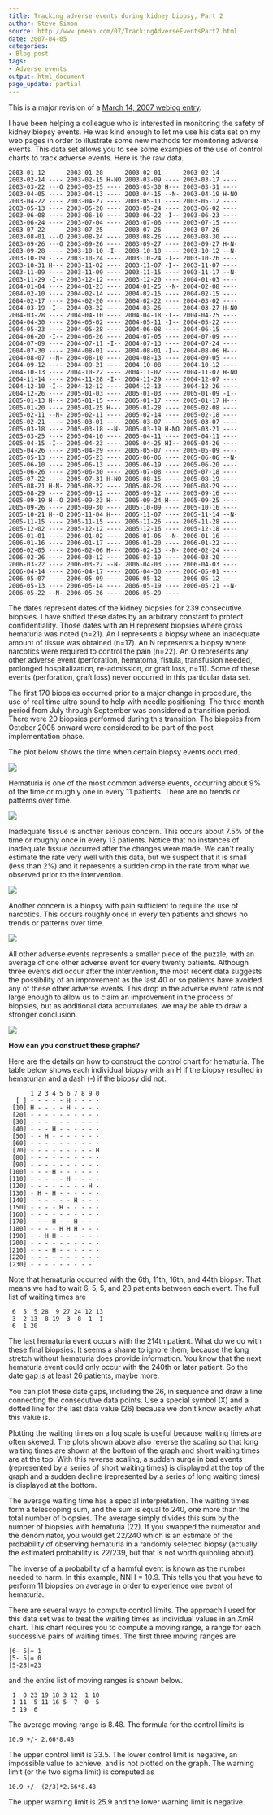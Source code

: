```yaml
---
title: Tracking adverse events during kidney biopsy, Part 2
author: Steve Simon
source: http://www.pmean.com/07/TrackingAdverseEventsPart2.html
date: 2007-04-05
categories:
- Blog post
tags:
- Adverse events
output: html_document
page_update: partial
---
```

This is a major revision of a [March 14, 2007 weblog entry](TrackingAdverseEvents.html).

I have been helping a colleague who is interested in monitoring the safety of kidney biopsy events. He was kind enough to let me use his data set on my web pages in order to illustrate some new methods for monitoring adverse events. This data set allows you to see some examples of the use of control charts to track adverse events. Here is the raw data.

```{}
2003-01-12 ---- 2003-01-28 ---- 2003-02-01 ---- 2003-02-14 ----
2003-02-14 ---- 2003-02-15 H-NO 2003-03-09 ---- 2003-03-17 ----
2003-03-22 ---O 2003-03-25 ---- 2003-03-30 H--- 2003-03-31 ----
2003-04-05 ---- 2003-04-13 ---- 2003-04-15 --N- 2003-04-19 H-NO
2003-04-22 ---- 2003-04-27 ---- 2003-05-11 ---- 2003-05-12 ----
2003-05-13 ---- 2003-05-20 ---- 2003-05-24 ---- 2003-06-02 ----
2003-06-08 ---- 2003-06-10 ---- 2003-06-22 -I-- 2003-06-23 ----
2003-06-24 ---- 2003-07-04 ---- 2003-07-06 ---- 2003-07-15 ---- 
2003-07-22 ---- 2003-07-25 ---- 2003-07-26 ---- 2003-07-26 ----  
2003-08-01 ---O 2003-08-24 ---- 2003-08-26 ---- 2003-08-30 ----  
2003-09-26 ---O 2003-09-26 ---- 2003-09-27 ---- 2003-09-27 H-N-  
2003-09-28 ---- 2003-10-10 -I-- 2003-10-10 ---- 2003-10-12 --N- 
2003-10-19 -I-- 2003-10-24 ---- 2003-10-24 -I-- 2003-10-26 ---- 
2003-10-31 H--- 2003-11-02 ---- 2003-11-07 -I-- 2003-11-07 ---- 
2003-11-09 ---- 2003-11-09 ---- 2003-11-15 ---- 2003-11-17 --N-  
2003-11-29 -I-- 2003-12-12 ---- 2003-12-20 ---- 2004-01-03 ----
2004-01-04 ---- 2004-01-23 ---- 2004-01-25 --N- 2004-02-08 ----
2004-02-10 ---- 2004-02-14 ---- 2004-02-15 ---- 2004-02-15 ---- 
2004-02-17 ---- 2004-02-20 ---- 2004-02-22 ---- 2004-03-02 ---- 
2004-03-19 -I-- 2004-03-22 ---- 2004-03-26 ---- 2004-03-27 H-NO  
2004-03-28 ---- 2004-04-10 ---- 2004-04-18 -I-- 2004-04-25 ---- 
2004-04-30 ---- 2004-05-02 ---- 2004-05-11 -I-- 2004-05-22 ---- 
2004-05-23 ---- 2004-05-28 ---- 2004-06-08 ---- 2004-06-15 ---- 
2004-06-20 -I-- 2004-06-26 ---- 2004-07-05 ---- 2004-07-09 ----  
2004-07-09 ---- 2004-07-11 -I-- 2004-07-13 ---- 2004-07-24 ---- 
2004-07-30 ---- 2004-08-01 ---- 2004-08-01 -I-- 2004-08-06 H--- 
2004-08-07 --N- 2004-08-10 ---- 2004-08-13 ---- 2004-09-05 ---- 
2004-09-12 ---- 2004-09-21 ---- 2004-10-08 ---- 2004-10-12 ---- 
2004-10-13 ---- 2004-10-22 ---- 2004-11-02 ---- 2004-11-07 H-NO
2004-11-14 ---- 2004-11-28 -I-- 2004-11-29 ---- 2004-12-07 ---- 
2004-12-10 -I-- 2004-12-12 ---- 2004-12-13 ---- 2004-12-26 ---- 
2004-12-26 ---- 2005-01-03 ---- 2005-01-03 ---- 2005-01-09 -I--  
2005-01-13 H--- 2005-01-15 ---- 2005-01-17 ---- 2005-01-17 H---  
2005-01-20 ---- 2005-01-25 H--- 2005-01-28 ---- 2005-02-08 ----  
2005-02-11 --N- 2005-02-11 ---- 2005-02-14 ---- 2005-02-18 ----  
2005-02-21 ---- 2005-03-01 ---- 2005-03-07 ---- 2005-03-07 ----  
2005-03-18 ---- 2005-03-18 --N- 2005-03-19 H-NO 2005-03-21 ----  
2005-03-25 ---- 2005-04-10 ---- 2005-04-11 ---- 2005-04-11 ----  
2005-04-15 -I-- 2005-04-23 ---- 2005-04-25 HI-- 2005-04-26 ----   
2005-04-26 ---- 2005-04-29 ---- 2005-05-07 ---- 2005-05-09 ----   
2005-05-13 ---- 2005-05-23 ---- 2005-06-06 ---- 2005-06-06 --N-   
2005-06-10 ---- 2005-06-13 ---- 2005-06-19 ---- 2005-06-20 ----  
2005-06-26 ---- 2005-06-30 ---- 2005-07-08 ---- 2005-07-18 ----  
2005-07-22 ---- 2005-07-31 H-NO 2005-08-15 ---- 2005-08-19 ---- 
2005-08-21 H-N- 2005-08-22 ---- 2005-08-28 ---- 2005-08-29 ---- 
2005-08-29 ---- 2005-09-12 ---- 2005-09-12 ---- 2005-09-16 ---- 
2005-09-19 H--O 2005-09-23 H--- 2005-09-24 H--- 2005-09-25 ----
2005-09-26 ---- 2005-09-30 ---- 2005-10-09 ---- 2005-10-16 ----  
2005-10-21 H--O 2005-11-04 H--- 2005-11-07 ---- 2005-11-14 --N-
2005-11-15 ---- 2005-11-15 ---- 2005-11-26 ---- 2005-11-28 ---- 
2005-12-02 ---- 2005-12-12 ---- 2005-12-16 ---- 2005-12-18 ---- 
2006-01-01 ---- 2006-01-02 ---- 2006-01-06 --N- 2006-01-16 ---- 
2006-01-16 ---- 2006-01-17 ---- 2006-01-20 ---- 2006-01-22 ---- 
2006-02-05 ---- 2006-02-06 H--- 2006-02-13 --N- 2006-02-24 ----  
2006-02-26 ---- 2006-03-12 ---- 2006-03-19 ---- 2006-03-20 ---- 
2006-03-22 ---- 2006-03-27 --N- 2006-04-03 ---- 2006-04-03 ---- 
2006-04-14 ---- 2006-04-17 ---- 2006-04-30 ---- 2006-05-01 ---- 
2006-05-07 ---- 2006-05-09 ---- 2006-05-12 ---- 2006-05-12 ----  
2006-05-13 ---- 2006-05-14 ---- 2006-05-19 ---- 2006-05-21 --N-
2006-05-22 --N- 2006-05-26 ---- 2006-05-29 ----
```

The dates represent dates of the kidney biopsies for 239 consecutive
biopsies. I have shifted these dates by an arbitrary constant to protect
confidentiality. Those dates with an H represent biopsies where gross
hematuria was noted (n=21). An I represents a biopsy where an inadequate
amount of tissue was obtained (n=17). An N represents a biopsy where
narcotics were required to control the pain (n=22). An O represents any
other adverse event (perforation, hematoma, fistula, transfusion needed,
prolonged hospitalization, re-admission, or graft loss, n=11). Some of
these events (perforation, graft loss) never occurred in this particular
data set.

The first 170 biopsies occurred prior to a major change in procedure,
the use of real time ultra sound to help with needle positioning. The
three month period from July through September was considered a
transition period. There were 20 biopsies performed during this
transition. The biopsies from October 2005 onward were considered to be
part of the post implementation phase.

The plot below shows the time when certain biopsy events occurred.

![](http://www.pmean.com/new-images/07/TrackingAdverseEventsPart201.gif)

Hematuria is one of the most common adverse events, occurring about 9%
of the time or roughly one in every 11 patients. There are no trends or
patterns over time.

![](http://www.pmean.com/new-images/07/TrackingAdverseEventsPart202.gif)

Inadequate tissue is another serious concern. This occurs about 7.5% of
the time or roughly once in every 13 patients. Notice that no instances
of inadequate tissue occurred after the changes were made. We can't
really estimate the rate very well with this data, but we suspect that
it is small (less than 2%) and it represents a sudden drop in the rate
from what we observed prior to the intervention.

![](http://www.pmean.com/new-images/07/TrackingAdverseEventsPart203.gif)

Another concern is a biopsy with pain sufficient to require the use of
narcotics. This occurs roughly once in every ten patients and shows no
trends or patterns over time.

![](http://www.pmean.com/new-images/07/TrackingAdverseEventsPart204.gif)

All other adverse events represents a smaller piece of the puzzle, with
an average of one other adverse event for every twenty patients.
Although three events did occur after the intervention, the most recent
data suggests the possibility of an improvement as the last 40 or so
patients have avoided any of these other adverse events. This drop in
the adverse event rate is not large enough to allow us to claim an
improvement in the process of biopsies, but as additional data
accumulates, we may be able to draw a stronger conclusion.

![](http://www.pmean.com/new-images/07/TrackingAdverseEventsPart205.gif)

**How can you construct these graphs?**

Here are the details on how to construct the control chart for
hematuria. The table below shows each individual biopsy with an H if the
biopsy resulted in hematurian and a dash (-) if the biopsy did not.

```{}
      1 2 3 4 5 6 7 8 9 0
  [ ] - - - - - H - - - -
 [10] H - - - - H - - - -
 [20] - - - - - - - - - -
 [30] - - - - - - - - - -
 [40] - - - H - - - - - -
 [50] - - H - - - - - - -
 [60] - - - - - - - - - -
 [70] - - - - - - - - - H
 [80] - - - - - - - - - -
 [90] - - - - - - - - - -
[100] - - - H - - - - - -
[110] - - - - - H - - - -
[120] - - - - - - - - H -
[130] - H - H - - - - - -
[140] - - - - - - H - - -
[150] - - - - H - - - - -
[160] - - - - - - - - - -
[170] - - - H - - H - - -
[180] - - - - H H H - - -
[190] - - H H - - - - - -
[200] - - - - - - - - - -
[210] - - - H - - - - - -
[220] - - - - - - - - - -
[230] - - - - - - - - -`
```
Note that hematuria occurred with the 6th, 11th, 16th, and 44th biopsy.
That means we had to wait 6, 5, 5, and 28 patients between each event.
The full list of waiting times are

```{}
 6  5  5 28  9 27 24 12 13
 3  2 13  8 19  3  8  1  1
 6  1 20
 ```

The last hematuria event occurs with the 214th patient. What do we do
with these final biopsies. It seems a shame to ignore them, because the
long stretch without hematuria does provide information. You know that
the next hematuria event could only occur with the 240th or later
patient. So the date gap is at least 26 patients, maybe more.

You can plot these date gaps, including the 26, in sequence and draw a
line connecting the consecutive data points. Use a special symbol (X)
and a dotted line for the last data value (26) because we don't know
exactly what this value is.

Plotting the waiting times on a log scale is useful because waiting
times are often skewed. The plots shown above also reverse the scaling
so that long waiting times are shown at the bottom of the graph and
short waiting times are at the top. With this reverse scaling, a sudden
surge in bad events (represented by a series of short waiting times) is
displayed at the top of the graph and a sudden decline (represented by a
series of long waiting times) is displayed at the bottom.

The average waiting time has a special interpretation. The waiting times
form a telescoping sum, and the sum is equal to 240, one more than the
total number of biopsies. The average simply divides this sum by the
number of biopsies with hematuria (22). If you swapped the numerator and
the denominator, you would get 22/240 which is an estimate of the
probability of observing hematuria in a randomly selected biopsy
(actually the estimated probability is 22/239, but that is not worth
quibbling about).

The inverse of a probability of a harmful event is known as the number
needed to harm. In this example, NNH = 10.9. This tells you that you
have to perform 11 biopsies on average in order to experience one event
of hematuria.

There are several ways to compute control limits. The approach I used
for this data set was to treat the waiting times as individual values in
an XmR chart. This chart requires you to compute a moving range, a range
for each successive pairs of waiting times. The first three moving
ranges are

```{}
|6- 5|= 1
|5- 5|= 0
|5-28|=23
```

and the entire list of moving ranges is shown below.

```{}
 1  0 23 19 18 3 12  1 10
 1 11  5 11 16 5  7  0  5
 5 19  6
```

The average moving range is 8.48. The formula for the control limits is

```{}
10.9 +/- 2.66*8.48
```

The upper control limit is 33.5. The lower control limit is negative, an
impossible value to achieve, and is not plotted on the graph. The
warning limit (or the two sigma limit) is computed as

```{}
10.9 +/- (2/3)*2.66*8.48
```

The upper warning limit is 25.9 and the lower warning limit is negative.
